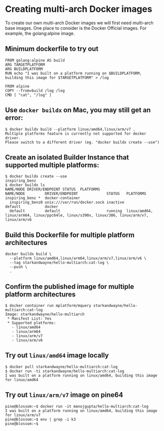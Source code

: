 # Creating multi-arch Docker images

To create our own multi-arch Docker images we will first need multi-arch base images. One place to consider is the Docker Official images. For example, the golang:alpine image.

## Minimum dockerfile to try out

```
FROM golang:alpine AS build
ARG TARGETPLATFORM
ARG BUILDPLATFORM
RUN echo "I was built on a platform running on $BUILDPLATFORM, building this image for $TARGETPLATFORM" > /log

FROM alpine
COPY --from=build /log /log
CMD [ "cat", "/log" ]
```

## Use `docker buildx` on Mac, you may still get an error:

```
$ docker buildx build --platform linux/amd64,linux/arm/v7 .
Multiple platforms feature is currently not supported for docker driver.
Please switch to a different driver (eg. "docker buildx create --use")
```

## Create an isolated Builder Instance that supported multiple platforms:

```
$ docker buildx create --use
inspiring_benz
$ docker buildx ls
NAME/NODE DRIVER/ENDPOINT STATUS  PLATFORMS
NAME/NODE         DRIVER/ENDPOINT             STATUS   PLATFORMS
inspiring_benz *  docker-container
  inspiring_benz0 unix:///var/run/docker.sock inactive
default           docker
  default         default                     running  linux/amd64, linux/arm64, linux/ppc64le, linux/s390x, linux/386, linux/arm/v7, linux/arm/v6
```

## Build this Dockerfile for multiple platform architectures

```
docker buildx build \
  --platform linux/amd64,linux/arm64,linux/arm/v7,linux/arm/v6 \
  --tag starkandwayne/hello-multiarch:cat-log \
  --push \
  .
```

## Confirm the published  image for multiple platform architectures

```
$ docker container run mplatform/mquery starkandwayne/hello-multiarch:cat-log
Image: starkandwayne/hello-multiarch
 * Manifest List: Yes
 * Supported platforms:
   - linux/amd64
   - linux/arm64
   - linux/arm/v7
   - linux/arm/v6
```

## Try out `linux/amd64` image locally

```
$ docker pull starkandwayne/hello-multiarch:cat-log
$ docker run -ti starkandwayne/hello-multiarch:cat-log
I was built on a platform running on linux/amd64, building this image for linux/amd64
```

## Try out `linux/arm/v7` image on pine64

```
pine@blossom:~$ docker run -it manojgupta/hello-multiarch:cat-log
I was built on a platform running on linux/amd64, building this image for linux/arm/v7
pine@blossom:~$ env | grep -i k3
pine@blossom:~$ 
```